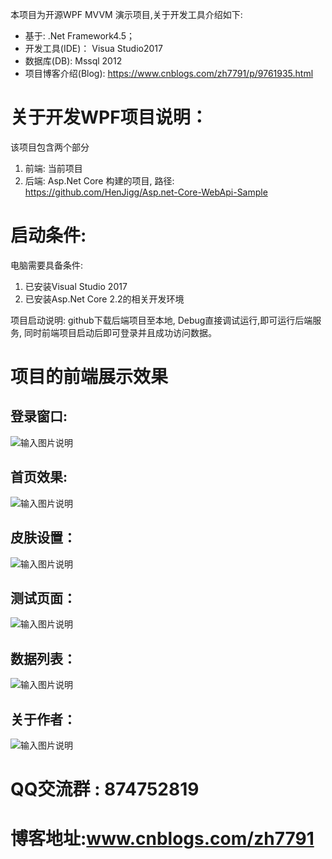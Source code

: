 本项目为开源WPF MVVM 演示项目,关于开发工具介绍如下:
* 基于:      .Net Framework4.5；
* 开发工具(IDE)： Visua Studio2017
* 数据库(DB):    Mssql 2012
* 项目博客介绍(Blog): https://www.cnblogs.com/zh7791/p/9761935.html

# 关于开发WPF项目说明：
该项目包含两个部分
   1. 前端: 当前项目
   2. 后端: Asp.Net Core 构建的项目, 路径: https://github.com/HenJigg/Asp.net-Core-WebApi-Sample

# 启动条件:
电脑需要具备条件: 
   1. 已安装Visual Studio 2017
   2. 已安装Asp.Net Core 2.2的相关开发环境

项目启动说明:
github下载后端项目至本地, Debug直接调试运行,即可运行后端服务, 同时前端项目启动后即可登录并且成功访问数据。


# 项目的前端展示效果

## 登录窗口:
![输入图片说明](https://github.com/HenJigg/wpf-mvvm-DeskTop-Sample/blob/master/Images/Login.png)

## 首页效果:
![输入图片说明](https://github.com/HenJigg/wpf-mvvm-DeskTop-Sample/blob/master/Images/Main.png)

## 皮肤设置：
![输入图片说明](https://github.com/HenJigg/wpf-mvvm-DeskTop-Sample/blob/master/Images/Skin.png)

## 测试页面：
![输入图片说明](https://github.com/HenJigg/wpf-mvvm-DeskTop-Sample/blob/master/Images/TestPage.png)

## 数据列表：
![输入图片说明](https://github.com/HenJigg/wpf-mvvm-DeskTop-Sample/blob/master/Images/User.png)

## 关于作者：
![输入图片说明](https://github.com/HenJigg/wpf-mvvm-DeskTop-Sample/blob/master/Images/About.png)

  
# QQ交流群 : 874752819
# 博客地址:www.cnblogs.com/zh7791

